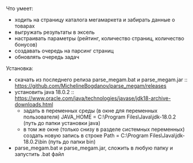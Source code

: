 Что умеет:
- ходить на страницу каталога мегамаркета и забирать данные о товарах
- выгружать результаты в эксель
- настраивать параметры (рейтинг, количество страниц, количество бонусов)
- создавать очередь на парсинг страниц
- обновлять очередь задач

Установка:
- скачать из последнего релиза parse_megam.bat и parse_megam.jar :: https://github.com/MichelineBogdanov/parse_megam/releases
- установить java 18.0.2 :: https://www.oracle.com/java/technologies/javase/jdk18-archive-downloads.html
  - задать в переменных среды (в окне для переменных пользователя) JAVA_HOME = C:\Program Files\Java\jdk-18.0.2 (путь до папки установки java)
  - в том же окне (только снизу в разделе системных переменных) создать новую запись в строке Path = C:\Program Files\Java\jdk-18.0.2\bin (путь до папки bin)
- parse_megam.bat и parse_megam.jar, сложить в любую папку и запустить .bat файл
